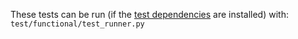 These tests can be run (if the [test dependencies](/test) are installed) with: `test/functional/test_runner.py`

